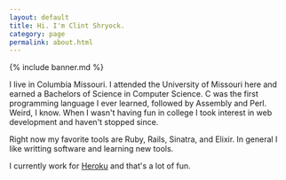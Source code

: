 ```yaml
---
layout: default
title: Hi. I'm Clint Shryock.
category: page
permalink: about.html
---
```


{% include banner.md %}

I live in Columbia Missouri. I attended the University of Missouri here and earned a Bachelors of Science in Computer Science.  C was the first programming language I ever learned, followed by Assembly and Perl. Weird, I know.  When I wasn't having fun in college I took interest in web development and haven't stopped since.

Right now my favorite tools are Ruby, Rails, Sinatra, and Elixir. In
general I like writting software and learning new tools. 

I currently work for [Heroku][1] and that's a lot of fun. 

[1]: http://heroku.com
